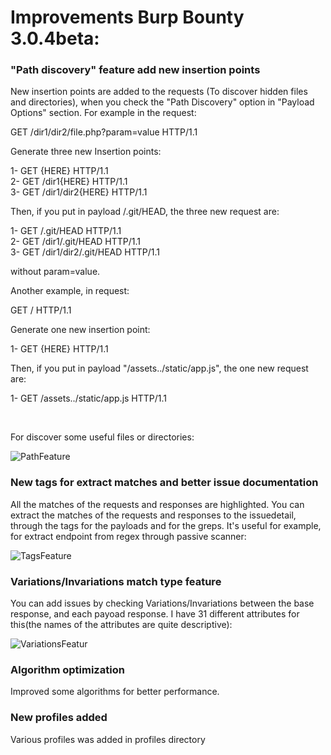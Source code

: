 # Improvements Burp Bounty 3.0.4beta:

### "Path discovery" feature add new insertion points

New insertion points are added to the requests (To discover hidden files and directories), when you check the "Path Discovery" option in "Payload Options" section. For example in the request:

GET /dir1/dir2/file.php?param=value HTTP/1.1

Generate three new Insertion points:

1- GET {HERE} HTTP/1.1<br>
2- GET /dir1{HERE} HTTP/1.1<br>
3- GET /dir1/dir2{HERE} HTTP/1.1<br>

Then, if you put in payload /.git/HEAD, the three new request are:

1- GET /.git/HEAD HTTP/1.1<br>
2- GET /dir1/.git/HEAD HTTP/1.1<br>
3- GET /dir1/dir2/.git/HEAD HTTP/1.1<br>

without param=value.

Another example, in request:

GET / HTTP/1.1<br>

Generate one new insertion point:

1- GET {HERE} HTTP/1.1<br>

Then, if you put in payload "/assets../static/app.js", the one new request are:

1- GET /assets../static/app.js HTTP/1.1<br>


<br>


For discover some useful files or directories:

![PathFeature](https://github.com/wagiro/BurpBounty/blob/master/images/path.png)


### New tags for extract matches and better issue documentation 

All the matches of the requests and responses are highlighted. You can extract the matches of the requests and responses to the issuedetail, through the <payload> tags for the payloads and <grep> for the greps. It's useful for example, for extract endpoint from regex through passive scanner:


![TagsFeature](https://github.com/wagiro/BurpBounty/blob/master/images/tagsfeature.png)



### Variations/Invariations match type feature
You can add issues by checking Variations/Invariations between the base response, and each payoad response. I have 31 different attributes for this(the names of the attributes are quite descriptive):

![VariationsFeatur](https://github.com/wagiro/BurpBounty/blob/master/images/variations.png)


### Algorithm optimization
Improved some algorithms for better performance.

### New profiles added
Various profiles was added in profiles directory
